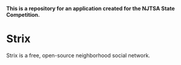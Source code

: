 #### This is a repository for an application created for the NJTSA State Competition.
# Strix
Strix is a free, open-source neighborhood social network.
